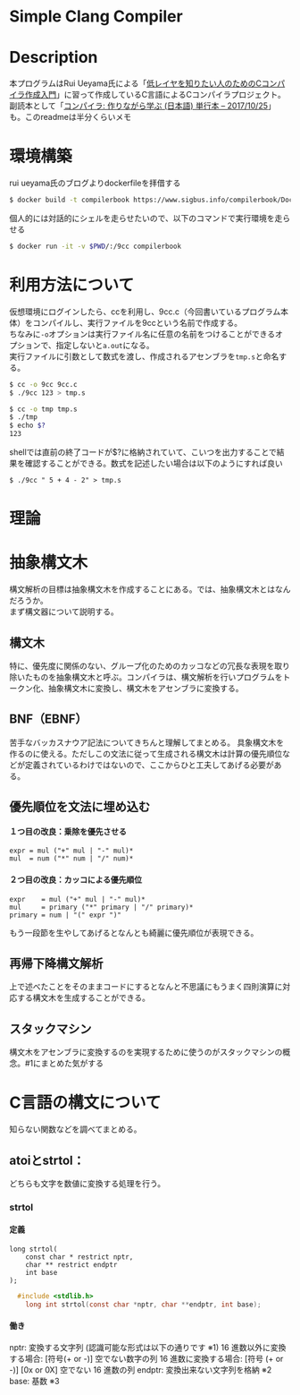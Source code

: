 # Simple Clang Compiler

# Description
本プログラムはRui Ueyama氏による「[低レイヤを知りたい人のためのCコンパイラ作成入門](https://www.sigbus.info/compilerbook)」に習って作成しているC言語によるCコンパイラプロジェクト。副読本として「[コンパイラ: 作りながら学ぶ (日本語) 単行本 – 2017/10/25](https://www.amazon.co.jp/%E3%82%B3%E3%83%B3%E3%83%91%E3%82%A4%E3%83%A9-%E4%BD%9C%E3%82%8A%E3%81%AA%E3%81%8C%E3%82%89%E5%AD%A6%E3%81%B6-%E4%B8%AD%E7%94%B0-%E8%82%B2%E7%94%B7/dp/4274221164/ref=asc_df_4274221164/?tag=jpgo-22&linkCode=df0&hvadid=295719984664&hvpos=&hvnetw=g&hvrand=12517034168150798774&hvpone=&hvptwo=&hvqmt=&hvdev=c&hvdvcmdl=&hvlocint=&hvlocphy=1009279&hvtargid=pla-527007822676&psc=1&th=1&psc=1)」も。このreadmeは半分くらいメモ

# 環境構築
rui ueyama氏のブログよりdockerfileを拝借する
```zsh
$ docker build -t compilerbook https://www.sigbus.info/compilerbook/Dockerfile
```
個人的には対話的にシェルを走らせたいので、以下のコマンドで実行環境を走らせる
```zsh
$ docker run -it -v $PWD/:/9cc compilerbook
```

# 利用方法について
仮想環境にログインしたら、ccを利用し、9cc.c（今回書いているプログラム本体）をコンパイルし、実行ファイルを9ccという名前で作成する。    
ちなみに`-o`オプションは実行ファイル名に任意の名前をつけることができるオプションで、指定しないと`a.out`になる。  
実行ファイルに引数として数式を渡し、作成されるアセンブラを`tmp.s`と命名する。  

```zsh
$ cc -o 9cc 9cc.c
$ ./9cc 123 > tmp.s
```

```zsh
$ cc -o tmp tmp.s
$ ./tmp
$ echo $?
123
```
shellでは直前の終了コードが$?に格納されていて、こいつを出力することで結果を確認することができる。数式を記述したい場合は以下のようにすれば良い
```
$ ./9cc " 5 + 4 - 2" > tmp.s
```

# 理論

# 抽象構文木
構文解析の目標は抽象構文木を作成することにある。では、抽象構文木とはなんだろうか。  
まず構文器について説明する。

## 構文木

特に、優先度に関係のない、グループ化のためのカッコなどの冗長な表現を取り除いたものを抽象構文木と呼ぶ。コンパイラは、構文解析を行いプログラムをトークン化、抽象構文木に変換し、構文木をアセンブラに変換する。

## BNF（EBNF）
苦手なバッカスナウア記法についてきちんと理解してまとめる。
具象構文木を作るのに使える。ただしこの文法に従って生成される構文木は計算の優先順位などが定義されているわけではないので、ここからひと工夫してあげる必要がある。

## 優先順位を文法に埋め込む
#### １つ目の改良：乗除を優先させる
```
expr = mul ("+" mul | "-" mul)*
mul  = num ("*" num | "/" num)*
```
#### ２つ目の改良：カッコによる優先順位
```
expr    = mul ("+" mul | "-" mul)*
mul     = primary ("*" primary | "/" primary)*
primary = num | "(" expr ")"
```
もう一段節を生やしてあげるとなんとも綺麗に優先順位が表現できる。

## 再帰下降構文解析
上で述べたことをそのままコードにするとなんと不思議にもうまく四則演算に対応する構文木を生成することができる。

## スタックマシン
構文木をアセンブラに変換するのを実現するために使うのがスタックマシンの概念。#1にまとめた気がする

# C言語の構文について
知らない関数などを調べてまとめる。

## atoiとstrtol：
どちらも文字を数値に変換する処理を行う。
### strtol
#### 定義

```
long strtol(
    const char * restrict nptr,
    char ** restrict endptr
    int base
);
```

```c
  #include <stdlib.h>
	long int strtol(const char *nptr, char **endptr, int base);
```
#### 働き
nptr: 変換する文字列 (認識可能な形式は以下の通りです ※1)
16 進数以外に変換する場合: [符号(+ or -)] 空でない数字の列
16 進数に変換する場合: [符号 (+ or -)] [0x or 0X] 空でない 16 進数の列
endptr: 変換出来ない文字列を格納 ※2
base: 基数 ※3
